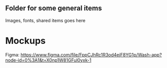 ## Folder for some general items
Images, fonts, shared items goes here

# Mockups
Figma: https://www.figma.com/file/FppCJhRc1R3od4ejF8YG1p/Wash-app?node-id=0%3A1&t=X0np1W81GFul0yxk-1


